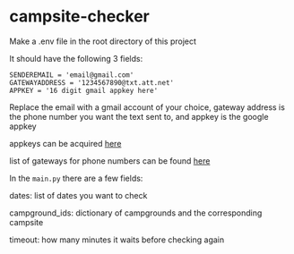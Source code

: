 # campsite-checker

Make a .env file in the root directory of this project

It should have the following 3 fields:

```
SENDEREMAIL = 'email@gmail.com'
GATEWAYADDRESS = '1234567890@txt.att.net'
APPKEY = '16 digit gmail appkey here'
```

Replace the email with a gmail account of your choice, gateway address is the phone number you want the text sent to, and appkey is the google appkey

appkeys can be acquired [here](https://myaccount.google.com/apppasswords)

list of gateways for phone numbers can be found [here](https://avtech.com/articles/138/list-of-email-to-sms-addresses/)

In the `main.py` there are a few fields:

dates: list of dates you want to check

campground_ids: dictionary of campgrounds and the corresponding campsite

timeout: how many minutes it waits before checking again
